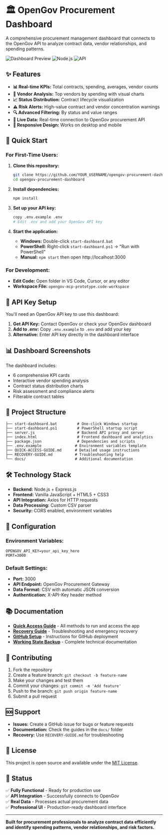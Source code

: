 # 🏛️ OpenGov Procurement Dashboard

A comprehensive procurement management dashboard that connects to the OpenGov API to analyze contract data, vendor relationships, and spending patterns.

![Dashboard Preview](https://img.shields.io/badge/Status-Fully%20Functional-brightgreen) ![Node.js](https://img.shields.io/badge/Node.js-Express-blue) ![API](https://img.shields.io/badge/API-OpenGov-orange)

## ✨ **Features**

- **📊 Real-time KPIs:** Total contracts, spending, averages, vendor counts
- **🏢 Vendor Analysis:** Top vendors by spending with visual charts  
- **📈 Status Distribution:** Contract lifecycle visualization
- **⚠️ Risk Alerts:** High-value contract and vendor concentration warnings
- **🔍 Advanced Filtering:** By status and value ranges
- **🔄 Live Data:** Real-time connection to OpenGov procurement API
- **📱 Responsive Design:** Works on desktop and mobile

## 🚀 **Quick Start**

### For First-Time Users:

1. **Clone this repository:**
   ```bash
   git clone https://github.com/YOUR_USERNAME/opengov-procurement-dashboard.git
   cd opengov-procurement-dashboard
   ```

2. **Install dependencies:**
   ```bash
   npm install
   ```

3. **Set up your API key:**
   ```bash
   copy .env.example .env
   # Edit .env and add your OpenGov API key
   ```

4. **Start the application:**
   - **Windows:** Double-click `start-dashboard.bat`
   - **PowerShell:** Right-click `start-dashboard.ps1` → "Run with PowerShell"
   - **Manual:** `npm start` then open http://localhost:3000

### For Development:
- **Edit Code:** Open folder in VS Code, Cursor, or any editor
- **Workspace File:** `opengov-mcp-prototype.code-workspace`

## 🔑 **API Key Setup**

You'll need an OpenGov API key to use this dashboard:

1. **Get API Key:** Contact OpenGov or check your OpenGov dashboard
2. **Add to .env:** Copy `.env.example` to `.env` and add your key
3. **Alternative:** Enter API key directly in the dashboard interface

## 📊 **Dashboard Screenshots**

The dashboard includes:
- 6 comprehensive KPI cards
- Interactive vendor spending analysis
- Contract status distribution charts
- Risk assessment and compliance alerts
- Filterable contract tables

## 📁 **Project Structure**

```
├── start-dashboard.bat         # One-click Windows startup
├── start-dashboard.ps1         # PowerShell startup script
├── server.js                   # Backend API proxy and server
├── index.html                  # Frontend dashboard and analytics
├── package.json                # Dependencies and scripts
├── .env.example               # Environment variables template
├── QUICK-ACCESS-GUIDE.md      # Detailed usage instructions
├── RECOVERY-GUIDE.md          # Troubleshooting help
└── docs/                      # Additional documentation
```

## 🛠️ **Technology Stack**

- **Backend:** Node.js + Express.js
- **Frontend:** Vanilla JavaScript + HTML5 + CSS3
- **API Integration:** Axios for HTTP requests
- **Data Processing:** Custom CSV parser
- **Security:** CORS enabled, environment variables

## 🔧 **Configuration**

### Environment Variables:
```env
OPENGOV_API_KEY=your_api_key_here
PORT=3000
```

### Default Settings:
- **Port:** 3000
- **API Endpoint:** OpenGov Procurement Gateway
- **Data Format:** CSV with automatic JSON conversion
- **Authentication:** X-API-Key header method

## 📚 **Documentation**

- **[Quick Access Guide](QUICK-ACCESS-GUIDE.md)** - All methods to run and access the app
- **[Recovery Guide](RECOVERY-GUIDE.md)** - Troubleshooting and emergency recovery
- **[GitHub Setup](GITHUB-SETUP.md)** - Instructions for GitHub deployment
- **[Working State Backup](WORKING-STATE-BACKUP.md)** - Complete technical documentation

## 🤝 **Contributing**

1. Fork the repository
2. Create a feature branch: `git checkout -b feature-name`
3. Make your changes and test them
4. Commit your changes: `git commit -m 'Add feature'`
5. Push to the branch: `git push origin feature-name`
6. Submit a pull request

## 🆘 **Support**

- **Issues:** Create a GitHub issue for bugs or feature requests
- **Documentation:** Check the guides in the `docs/` folder
- **Recovery:** Use `RECOVERY-GUIDE.md` for troubleshooting

## 📝 **License**

This project is open source and available under the [MIT License](LICENSE).

## 🎯 **Status**

✅ **Fully Functional** - Ready for production use  
✅ **API Integration** - Successfully connects to OpenGov  
✅ **Real Data** - Processes actual procurement data  
✅ **Professional UI** - Production-ready dashboard interface

---

**Built for procurement professionals to analyze contract data efficiently and identify spending patterns, vendor relationships, and risk factors.** 